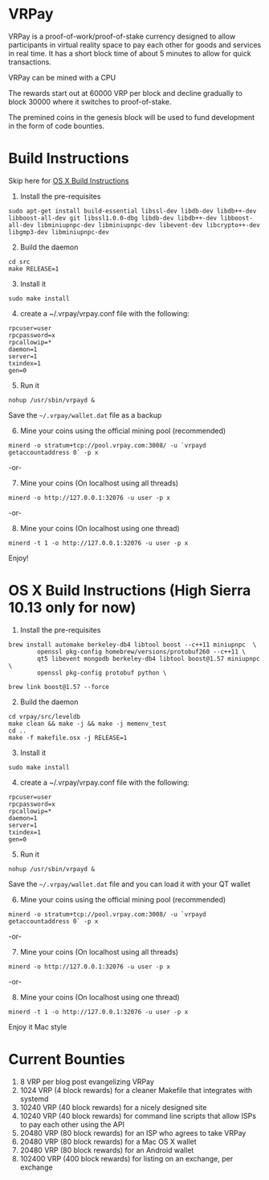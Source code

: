 # VRPay
VRPay is a proof-of-work/proof-of-stake currency designed to allow participants in virtual reality space to pay each other for goods and services in real time.  It has a short block time of about 5 minutes to allow for quick transactions.

VRPay can be mined with a CPU

The rewards start out at 60000 VRP per block and decline gradually to block 30000 where it switches to proof-of-stake. 

The premined coins in the genesis block will be used to fund development in the
form of code bounties.

# Build Instructions

Skip here for [OS X Build Instructions](#os-x-build-instructions)

1. Install the pre-requisites

```
sudo apt-get install build-essential libssl-dev libdb-dev libdb++-dev libboost-all-dev git libssl1.0.0-dbg libdb-dev libdb++-dev libboost-all-dev libminiupnpc-dev libminiupnpc-dev libevent-dev libcrypto++-dev libgmp3-dev libminiupnpc-dev
```

2. Build the daemon

```
cd src
make RELEASE=1
```

3. Install it

```
sudo make install
``` 

4.  create a ~/.vrpay/vrpay.conf file with the following: 
```
rpcuser=user
rpcpassword=x
rpcallowip=*
daemon=1
server=1
txindex=1
gen=0
```

5. Run it
```
nohup /usr/sbin/vrpayd &
```

Save the ```~/.vrpay/wallet.dat``` file as a backup

6. Mine your coins using the official mining pool (recommended)

```
minerd -o stratum+tcp://pool.vrpay.com:3008/ -u `vrpayd getaccountaddress 0` -p x
```

-or-

7. Mine your coins (On localhost using all threads)

```
minerd -o http://127.0.0.1:32076 -u user -p x
```

-or-

8. Mine your coins (On localhost using one thread)
```
minerd -t 1 -o http://127.0.0.1:32076 -u user -p x
```

Enjoy!

# OS X Build Instructions (High Sierra 10.13 only for now)

1. Install the pre-requisites

```
brew install automake berkeley-db4 libtool boost --c++11 miniupnpc  \
        openssl pkg-config homebrew/versions/protobuf260 --c++11 \
        qt5 libevent mongodb berkeley-db4 libtool boost@1.57 miniupnpc \
        openssl pkg-config protobuf python \

brew link boost@1.57 --force
```

2. Build the daemon

```
cd vrpay/src/leveldb
make clean && make -j && make -j memenv_test
cd ..
make -f makefile.osx -j RELEASE=1
```

3. Install it
```
sudo make install
```

4.  create a ~/.vrpay/vrpay.conf file with the following: 
```
rpcuser=user
rpcpassword=x
rpcallowip=*
daemon=1
server=1
txindex=1
gen=0
```

5. Run it
```
nohup /usr/sbin/vrpayd &
```

Save the ```~/.vrpay/wallet.dat``` file and you can load it with your QT wallet

6. Mine your coins using the official mining pool (recommended)

```
minerd -o stratum+tcp://pool.vrpay.com:3008/ -u `vrpayd getaccountaddress 0` -p x
```

-or-

7. Mine your coins (On localhost using all threads)

```
minerd -o http://127.0.0.1:32076 -u user -p x
```

-or-

8. Mine your coins (On localhost using one thread)
```
minerd -t 1 -o http://127.0.0.1:32076 -u user -p x
```

Enjoy it Mac style

# Current Bounties

1. 8 VRP per blog post evangelizing VRPay
2. 1024 VRP (4 block rewards) for a cleaner Makefile that integrates with systemd
3. 10240 VRP (40 block rewards) for a nicely designed site
4. 10240 VRP (40 block rewards) for command line scripts that allow ISPs to pay each other using the API
5. 20480 VRP (80 block rewards) for an ISP who agrees to take VRPay
6. 20480 VRP (80 block rewards) for a Mac OS X wallet
7. 20480 VRP (80 block rewards) for an Android wallet
8. 102400 VRP (400 block rewards) for listing on an exchange, per exchange
